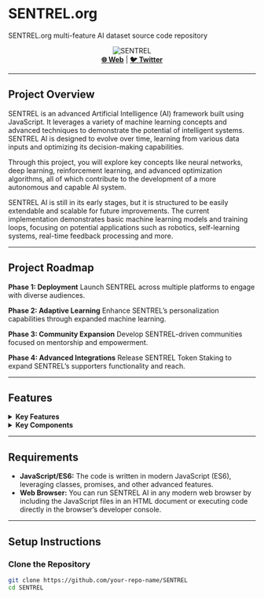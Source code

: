 # SENTREL.org

SENTREL.org multi-feature AI dataset source code repository 

<div align="center">
    <img src="https://github.com/user-attachments/assets/f4522811-a1be-4785-b56e-b2eff237f343" alt="SENTREL">
    <br>
    <a href="https://SENTREL.org/"><b>🌐 Web</b></a> | 
    <a href="https://x.com/SENTRELorg"><b>🐦 Twitter</b></a>
</div>

---

## Project Overview

SENTREL is an advanced Artificial Intelligence (AI) framework built using JavaScript. It leverages a variety of machine learning concepts and advanced techniques to demonstrate the potential of intelligent systems. SENTREL AI is designed to evolve over time, learning from various data inputs and optimizing its decision-making capabilities.

Through this project, you will explore key concepts like neural networks, deep learning, reinforcement learning, and advanced optimization algorithms, all of which contribute to the development of a more autonomous and capable AI system.

SENTREL AI is still in its early stages, but it is structured to be easily extendable and scalable for future improvements. The current implementation demonstrates basic machine learning models and training loops, focusing on potential applications such as robotics, self-learning systems, real-time feedback processing and more.

---

## Project Roadmap

<b>Phase 1: Deployment</b>
Launch SENTREL across multiple platforms to engage with diverse audiences.

<b>Phase 2: Adaptive Learning</b>
Enhance SENTREL’s personalization capabilities through expanded machine learning.

<b>Phase 3: Community Expansion</b>
Develop SENTREL-driven communities focused on mentorship and empowerment.

<b>Phase 4: Advanced Integrations</b>
Release SENTREL Token Staking to expand SENTREL’s supporters functionality and reach.

---

## Features

<details>
<summary><b>Key Features</b></summary>

- **Neural Network Training:** Implements a basic neural network that can learn through backpropagation using techniques like Adam optimization.
- **Reinforcement Learning:** Implements a learning loop where SENTREL makes decisions based on its environment and adapts to improve its behavior over time.
- **Advanced Optimizers:** Includes state-of-the-art optimizers like Adam for efficient training.
- **Loss Functions & Evaluation:** Uses various loss functions to evaluate performance and adjust the model accordingly.
- **Backpropagation & Gradients:** Minimizes loss by updating layer weights using computed gradients.
- **Scalability:** Built with scalability in mind, allowing easy integration of additional layers, algorithms, and techniques.

</details>

<details>
<summary><b>Key Components</b></summary>

- **Neural Network:** Manages the network architecture, including layers, activations, and optimization.
- **Dense Layer:** Implements a fully connected layer for the neural network, applying weights and biases.
- **Activation Functions:** Includes activation functions like ReLU, Sigmoid, and Softmax.
- **Optimizer:** Adjusts weights during training to minimize loss.
- **Training Loop:** Trains the neural network on tasks like the XOR problem with loss evaluation and backpropagation.
- **Reinforcement Learning:** Adapts SENTREL's behavior based on interactions with its environment.

</details>

---

## Requirements

- **JavaScript/ES6:** The code is written in modern JavaScript (ES6), leveraging classes, promises, and other advanced features.
- **Web Browser:** You can run SENTREL AI in any modern web browser by including the JavaScript files in an HTML document or executing code directly in the browser’s developer console.

---

## Setup Instructions

### Clone the Repository

```bash
git clone https://github.com/your-repo-name/SENTREL
cd SENTREL
